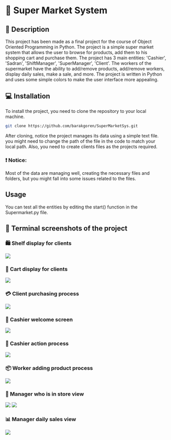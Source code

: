 # 🏪 Super Market System 

## 📝 Description

This project has been made as a final project for the course of Object Oriented Programming in Python.
The project is a simple super market system that allows the user to browse for products, add them to his shopping cart and purchase them.
The project has 3 main entities: 'Cashier', 'Sadran', 'ShiftManager', 'SuperManager', 'Client'.
The workers of the supermarket have the ability to add/remove products, add/remove workers, display daily sales, make a sale, and more.
The project is written in Python and uses some simple colors to make the user interface more appealing.

## 💻 Installation

To install the project, you need to clone the repository to your local machine.
```bash
git clone https://github.com/barakgoren/SuperMarketSys.git
```
After cloning, notice the project manages its data using a simple text file. you might need to change the path of the file in the code to match your local path.
Also, you need to create clients files as the projects required.

### ❗ Notice:
Most of the data are managing well, creating the necessary files and folders, but you might fall into some issues related to the files.

## Usage

You can test all the entities by editing the start() function in the Supermarket.py file.

## 📸 Terminal screenshots of the project


### 🛍️ Shelf display for clients
![](Python-final-pics/shelfDisplay.png)

### 🛒 Cart display for clients
![](Python-final-pics/cartDisplay.png)

### 💳 Client purchasing process
![](Python-final-pics/purchasingProcess.png)

### 👋 Cashier welcome screen
![](Python-final-pics/cashierMenu.png)

### 💼 Cashier action process
![](Python-final-pics/cashierAction.png)

### 📦 Worker adding product process
![](Python-final-pics/sadranAddProduct.png)

### 👀 Manager who is in store view
![](Python-final-pics/whoisinstore1.png)
![](Python-final-pics/whoisinstore2.png)

### 📊 Manager daily sales view
![](/Users/barakgoren/PycharmProjects/PythonFinal/Python-final-pics/displayPurchases.png)

